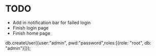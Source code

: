 # TODO

- Add in notification bar for failed login
- Finish login page
- Finish home page

db.createUser({user:"admin", pwd:"password",roles:[{role: "root", db: "admin"}]});